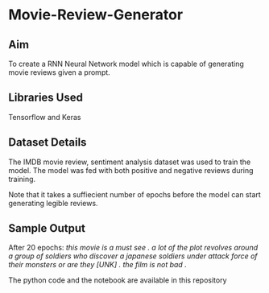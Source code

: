 # Movie-Review-Generator

## Aim
To create a RNN Neural Network model which is capable of generating movie reviews given a prompt.

## Libraries Used
Tensorflow and Keras

## Dataset Details
The IMDB movie review, sentiment analysis dataset was used to train the model. The model was fed with both positive and negative reviews during training.

Note that it takes a suffiecient number of epochs before the model can start generating legible reviews.

## Sample Output
After 20 epochs: *this movie is a must see . a lot of the plot revolves around a group of soldiers who discover a japanese soldiers under attack force of their monsters or are they [UNK] . the film is not bad .*

The python code and the notebook are available in this repository
